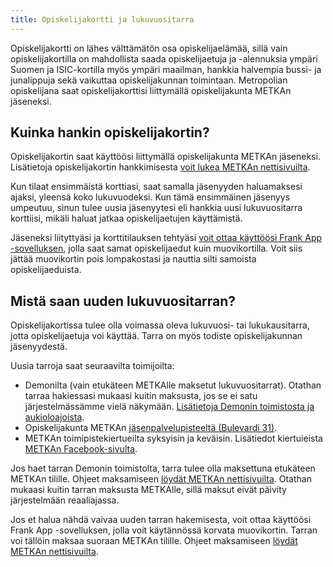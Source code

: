 ```yaml
---
title: Opiskelijakortti ja lukuvuositarra
---
```


Opiskelijakortti on lähes välttämätön osa opiskelijaelämää, sillä vain opiskelijakortilla on mahdollista saada opiskelijaetuja ja -alennuksia ympäri Suomen ja ISIC-kortilla myös ympäri maailman, hankkia halvempia bussi- ja junalippuja sekä vaikuttaa opiskelijakunnan toimintaan. Metropolian opiskelijana saat opiskelijakorttisi liittymällä opiskelijakunta METKAn jäseneksi.

## Kuinka hankin opiskelijakortin?
Opiskelijakortin saat käyttöösi liittymällä opiskelijakunta METKAn jäseneksi. Lisätietoja opiskelijakortin hankkimisesta [voit lukea METKAn nettisivuilta](http://metkaweb.fi/opiskelijakortti/tilaa-opiskelijakortti/).

Kun tilaat ensimmäistä korttiasi, saat samalla jäsenyyden haluamaksesi ajaksi, yleensä koko lukuvuodeksi. Kun tämä ensimmäinen jäsenyys umpeutuu, sinun tulee uusia jäsenyytesi eli hankkia uusi lukuvuositarra korttiisi, mikäli haluat jatkaa opiskelijaetujen käyttämistä.

Jäseneksi liityttyäsi ja korttitilauksen tehtyäsi [voit ottaa käyttöösi Frank App -sovelluksen](https://www.frank.fi/), jolla saat samat opiskelijaedut kuin muovikortilla. Voit siis jättää muovikortin pois lompakostasi ja nauttia silti samoista opiskelijaeduista.

## Mistä saan uuden lukuvuositarran?
Opiskelijakortissa tulee olla voimassa oleva lukuvuosi- tai lukukausitarra, jotta opiskelijaetuja voi käyttää. Tarra on myös todiste opiskelijakunnan jäsenyydestä.

Uusia tarroja saat seuraavilta toimijoilta:
* Demonilta (vain etukäteen METKAlle maksetut lukuvuositarrat). Otathan tarraa hakiessasi mukaasi kuitin maksusta, jos se ei satu järjestelmässämme vielä näkymään. [Lisätietoja Demonin toimistosta ja aukioloajoista](#).
* Opiskelijakunta METKAn [jäsenpalvelupisteeltä (Bulevardi 31)](http://metkaweb.fi/yhteystiedot/m-piste/).
* METKAn toimipistekiertueilta syksyisin ja keväisin. Lisätiedot kiertuieista [METKAn Facebook-sivulta](https://www.facebook.com/opiskelijakuntametka).

Jos haet tarran Demonin toimistolta, tarra tulee olla maksettuna etukäteen METKAn tilille. Ohjeet maksamiseen [löydät METKAn nettisivuilta](http://metkaweb.fi/opiskelijakortti/uusi-lukuvuositarra/). Otathan mukaasi kuitin tarran maksusta METKAlle, sillä maksut eivät päivity järjestelmään reaaliajassa.

Jos et halua nähdä vaivaa uuden tarran hakemisesta, voit ottaa käyttöösi Frank App -sovelluksen, jolla voit käytännössä korvata muovikortin. Tarran voi tällöin maksaa suoraan METKAn tilille. Ohjeet maksamiseen [löydät METKAn nettisivuilta](http://metkaweb.fi/opiskelijakortti/uusi-lukuvuositarra/).

